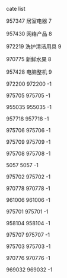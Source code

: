 cate list

957347 居室电器 7

957430 网络产品 8

972219 洗护清洁用具 9

970775 新鲜水果 8

957428 电脑整机 9

972200 972200 -1

975705 975705 -1

955035 955035 -1

957718 957718 -1

975706 975706 -1

975709 975709 -1

975708 975708 -1

5057 5057 -1

975702 975702 -1

970778 970778 -1

961006 961006 -1

975701 975701 -1

958104 958104 -1

975707 975707 -1

975703 975703 -1

970776 970776 -1

969032 969032 -1

